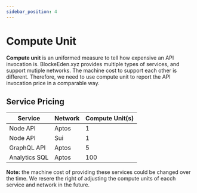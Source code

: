 ```yaml
---
sidebar_position: 4
---
```


# Compute Unit

**Compute unit** is an uniformed measure to tell how expensive an API invocation
is. BlockeEden.xyz provides multiple types of services, and support mutiple
networks. The machine cost to support each other is different. Therefore, we
need to use compute unit to report the API invocation price in a comparable way.

## Service Pricing

| Service       | Network | Compute Unit(s) |
|---------------|---------|-----------------|
| Node API      | Aptos   | 1               |
| Node API      | Sui     | 1               |
| GraphQL API   | Aptos   | 5               |
| Analytics SQL | Aptos   | 100             |

**Note:** the machine cost of providing these services could be changed over the
time. We resere the right of adjusting the compute units of eacch service and
network in the future.
